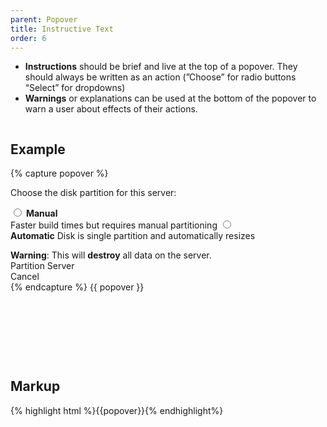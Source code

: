 ```yaml
---
parent: Popover
title: Instructive Text
order: 6
---
```

<ul>
  <li><strong>Instructions</strong> should be brief and live at the top of a popover. They should always be written as an action (”Choose” for radio buttons “Select” for dropdowns)</li>
  <li><strong>Warnings</strong> or explanations can be used at the bottom of the popover to warn a user about effects of their actions.</li>
</ul>
<div style="overflow: hidden;">
<div class="rs-pull-left" style="width: 400px; height: 350px; margin-right: 2em;">
<h2>Example</h2>
{% capture popover %}<div class="rs-popover">
  <div class="rs-popover-arrow rs-popover-arrow-top-left"></div>
  <div class="rs-popover-content">
    <div class="rs-popover-body">
      <p>Choose the disk partition for this server:</p>
      <form class="rs-form-vertical">
          <div class="rs-control-group">
            <div class="rs-controls">
              <label class="rs-radio">
                <input type="radio" name="three">
                <strong>Manual</strong><br>
                <span class="rs-help-block">
                  Faster build times but requires manual partitioning
                </span>
              </label>
              <label class="rs-radio">
                <input type="radio" name="three">
                <strong>Automatic</strong>
                <span class="rs-help-block">
                  Disk is single partition and automatically resizes
                </span>
              </label>
            </div>
          </div>
      </form>
      <i class="rs-icon rs-icon-warning rs-status-warning"></i> 
      <strong>Warning</strong>: 
      This will <strong>destroy</strong> all data on the server.
    </div>
    <div class="rs-popover-footer rs-btn-group">
      <div class="rs-btn rs-btn-primary">Partition Server</div>
      <div class="rs-btn rs-btn-link">Cancel</div>
    </div>
  </div>
</div>
{% endcapture %}
{{ popover }}
</div>
<div class="rs-pull-left">
<h2>Markup</h2>
{% highlight html %}{{popover}}{% endhighlight%}
</div>
</div>